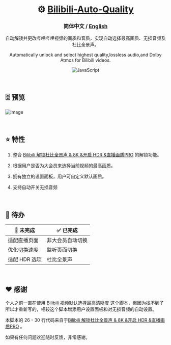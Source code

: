 <div align="center">

#  ⚙ [Bilibili-Auto-Quality](https://greasyfork.org/zh-CN/scripts/486151-%E5%93%94%E5%93%A9%E5%93%94%E5%93%A9%E8%87%AA%E5%8A%A8%E7%94%BB%E8%B4%A8)

### **简体中文** / <a href="https://github.com/AHCorn/Bilibili-Auto-Quality/blob/main/README_EN.md"> English </a> 

自动解锁并更改哔哩哔哩视频的画质和音质，实现自动选择最高画质、无损音频及杜比全景声。

Automatically unlock and select highest quality,lossless audio,and Dolby Atmos for Bilibili videos.

![JavaScript](https://img.shields.io/badge/javascript-%23323330.svg?style=for-the-badge&logo=javascript&logoColor=%23F7DF1E) 

</div>

<br>

## 🗄 预览

  
![image](https://github.com/AHCorn/Bilibili-Auto-Quality/assets/42889600/e3c5b814-0fee-4773-9273-2e02290c1b4c)

<br>


## ⭐ 特性


1. 整合 [Bilibili 解锁杜比全景声 & 8K &开启 HDR &直播画质PRO](https://greasyfork.org/zh-TW/scripts/441403) 的解锁功能。

2. 根据用户是否为大会员来选择当前视频的最高画质。
   
3. 拥有独立的设置面板，用户可自定义默认画质。
   
4. 支持自动开关无损音频

<br>

## 📝 待办
| 🔔 未完成 | ✅ 已完成 |
| -------- | -------- |
|   适配直播页面       |  非大会员自动切换        |
|   优化切换速度      |    监听页面切换      |
|  适配 HDR 选项       |   杜比全景声       |

<br>

## ❤ 感谢
个人之前一直在使用 [Bilibili 视频默认选择最高清晰度](https://greasyfork.org/zh-CN/scripts/374770-bilibili-%E8%A7%86%E9%A2%91%E9%BB%98%E8%AE%A4%E9%80%89%E6%8B%A9%E6%9C%80%E9%AB%98%E6%B8%85%E6%99%B0%E5%BA%A6) 这个脚本，但因为找不到了所以才重新写的，相较这个脚本增添用户设置面板和对无损音频的自动设置。


本脚本的 26 - 30 行代码来自于[Bilibili 解锁杜比全景声 & 8K &开启 HDR &直播画质PRO](https://greasyfork.org/zh-TW/scripts/441403) 。

如果有任何问题欢迎随时反馈，非常感谢。



